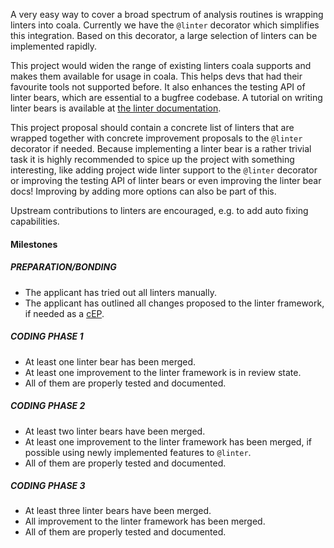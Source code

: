 A very easy way to cover a broad spectrum of analysis routines
is wrapping linters into coala. Currently we have the `@linter` decorator
which simplifies this integration. Based on this decorator, a large selection
of linters can be implemented rapidly. 

This project would widen the range of existing linters coala supports and makes 
them available for usage in coala. This helps devs that had their favourite tools
not supported before. It also enhances the testing API of linter bears, which are
essential to a bugfree codebase. A tutorial on writing linter bears is
available at [the linter documentation](http://api.coala.io/en/latest/Developers/Writing_Linter_Bears.html).

This project proposal should contain a concrete list of linters that are
wrapped together with concrete improvement proposals to the `@linter`
decorator if needed. Because implementing a linter bear is a rather trivial
task it is highly recommended to spice up the project with something
interesting, like adding project wide linter support to the `@linter`
decorator or improving the testing API of linter bears or even improving
the linter bear docs! Improving by adding more options can also be part of this.

Upstream contributions to linters are encouraged, e.g. to add auto fixing
capabilities.

#### Milestones

##### PREPARATION/BONDING

* The applicant has tried out all linters manually.
* The applicant has outlined all changes proposed to the linter
  framework, if needed as a [cEP](https://coala.io/cep).

##### CODING PHASE 1

* At least one linter bear has been merged.
* At least one improvement to the linter framework is in review state.
* All of them are properly tested and documented.

##### CODING PHASE 2

* At least two linter bears have been merged.
* At least one improvement to the linter framework has been merged,
  if possible using newly implemented features to `@linter`.
* All of them are properly tested and documented.

##### CODING PHASE 3

* At least three linter bears have been merged.
* All improvement to the linter framework has been merged.
* All of them are properly tested and documented.
